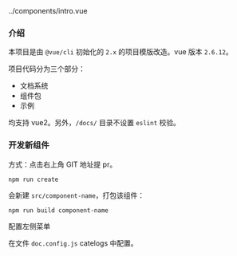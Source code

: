 <demo-code self>
../components/intro.vue
</demo-code>

### 介绍

本项目是由 `@vue/cli` 初始化的 `2.x` 的项目模版改造。vue 版本 `2.6.12`。


项目代码分为三个部分：

- 文档系统
- 组件包
- 示例

均支持 vue2。另外，`/docs/` 目录不设置 `eslint` 校验。

### 开发新组件

方式：点击右上角 GIT 地址提 pr。

```
npm run create
```

会新建 `src/component-name`，打包该组件：

```
npm run build component-name
```

配置左侧菜单

在文件 `doc.config.js` catelogs 中配置。
